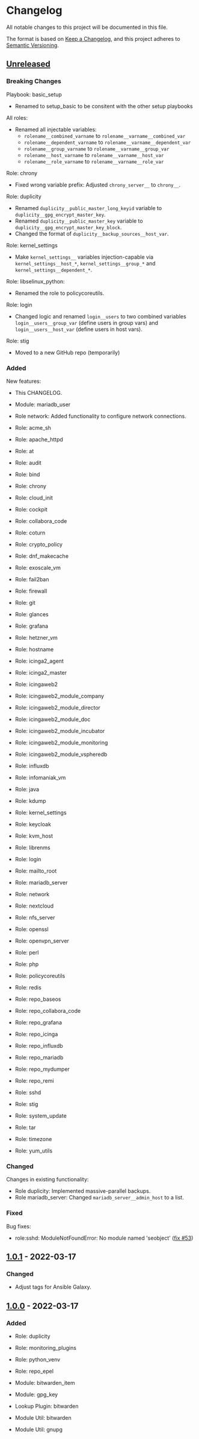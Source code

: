 # Changelog
All notable changes to this project will be documented in this file.

The format is based on [Keep a Changelog](https://keepachangelog.com/en/1.0.0/),
and this project adheres to [Semantic Versioning](https://semver.org/spec/v2.0.0.html).


## [Unreleased]

### Breaking Changes

Playbook: basic_setup
* Renamed to setup_basic to be consitent with the other setup playbooks

All roles:
* Renamed all injectable variables:
    * `rolename__combined_varname` to `rolename__varname__combined_var`
    * `rolename__dependent_varname` to `rolename__varname__dependent_var`
    * `rolename__group_varname` to `rolename__varname__group_var`
    * `rolename__host_varname` to `rolename__varname__host_var`
    * `rolename__role_varname` to `rolename__varname__role_var`

Role: chrony
* Fixed wrong variable prefix: Adjusted `chrony_server__` to `chrony__`.

Role: duplicity
* Renamed `duplicity__public_master_long_keyid` variable to `duplicity__gpg_encrypt_master_key`.
* Renamed `duplicity__public_master_key` variable to `duplicity__gpg_encrypt_master_key_block`.
* Changed the format of `duplicity__backup_sources__host_var`.

Role: kernel_settings
* Make `kernel_settings__` variables injection-capable via `kernel_settings__host_*`, `kernel_settings__group_*` and `kernel_settings__dependent_*`.

Role: libselinux_python:
* Renamed the role to policycoreutils.

Role: login
* Changed logic and renamed `login__users` to two combined variables `login__users__group_var` (define users in group vars) and `login__users__host_var` (define users in host vars).

Role: stig
* Moved to a new GitHub repo (temporarily)



### Added

New features:

* This CHANGELOG.

* Module: mariadb_user
* Role network: Added functionality to configure network connections.

* Role: acme_sh
* Role: apache_httpd
* Role: at
* Role: audit
* Role: bind
* Role: chrony
* Role: cloud_init
* Role: cockpit
* Role: collabora_code
* Role: coturn
* Role: crypto_policy
* Role: dnf_makecache
* Role: exoscale_vm
* Role: fail2ban
* Role: firewall
* Role: git
* Role: glances
* Role: grafana
* Role: hetzner_vm
* Role: hostname
* Role: icinga2_agent
* Role: icinga2_master
* Role: icingaweb2
* Role: icingaweb2_module_company
* Role: icingaweb2_module_director
* Role: icingaweb2_module_doc
* Role: icingaweb2_module_incubator
* Role: icingaweb2_module_monitoring
* Role: icingaweb2_module_vspheredb
* Role: influxdb
* Role: infomaniak_vm
* Role: java
* Role: kdump
* Role: kernel_settings
* Role: keycloak
* Role: kvm_host
* Role: librenms
* Role: login
* Role: mailto_root
* Role: mariadb_server
* Role: network
* Role: nextcloud
* Role: nfs_server
* Role: openssl
* Role: openvpn_server
* Role: perl
* Role: php
* Role: policycoreutils
* Role: redis
* Role: repo_baseos
* Role: repo_collabora_code
* Role: repo_grafana
* Role: repo_icinga
* Role: repo_influxdb
* Role: repo_mariadb
* Role: repo_mydumper
* Role: repo_remi
* Role: sshd
* Role: stig
* Role: system_update
* Role: tar
* Role: timezone
* Role: yum_utils

### Changed

Changes in existing functionality:

* Role duplicity: Implemented massive-parallel backups.
* Role mariadb_server: Changed `mariadb_server__admin_host` to a list.

### Fixed

Bug fixes:

*  role:sshd: ModuleNotFoundError: No module named 'seobject' ([fix #53](https://github.com/Linuxfabrik/lfops/issues/53))


## [1.0.1] - 2022-03-17

### Changed

* Adjust tags for Ansible Galaxy.


## [1.0.0] - 2022-03-17

### Added

* Role: duplicity
* Role: monitoring_plugins
* Role: python_venv
* Role: repo_epel

* Module: bitwarden_item
* Module: gpg_key

* Lookup Plugin: bitwarden

* Module Util: bitwarden
* Module Util: gnupg


[Unreleased]: https://github.com/Linuxfabrik/lfops/compare/v1.0.1...HEAD
[1.0.1]: https://github.com/Linuxfabrik/lfops/compare/v1.0.0...v1.0.1
[1.0.0]: https://github.com/Linuxfabrik/lfops/releases/tag/v1.0.0
